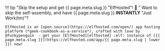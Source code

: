 !!! tip "Skip the setup and get {{ page.meta.slug }} "ElfHosted"! :partying_face: "
    Want to skip the self-assembly, and have {{ page.meta.slug }} **INSTANTLY** "Just Work(tm)"? 
    
    ElfHosted is an [open-source](https://elfhosted.com/open/) app hosting platform (*geek-cookbook-as-a-service*), crafted with love by @funkypenguin  - get your [ElfHosted][elfhosted] :elf: instance of [{{ page.meta.slug }}](https://elfhosted.com/app/{{ page.meta.slug | lower }}) now!
